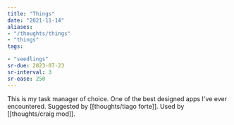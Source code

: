 ```yaml
---
title: "Things"
date: "2021-11-14"
aliases:
- "/thoughts/things"
- "things"
tags:

- "seedlings"
sr-due: 2023-07-23
sr-interval: 3
sr-ease: 250
---
```


This is my task manager of choice. One of the best designed apps I've ever encountered. Suggested by [[thoughts/tiago forte]]. Used by [[thoughts/craig mod]].

